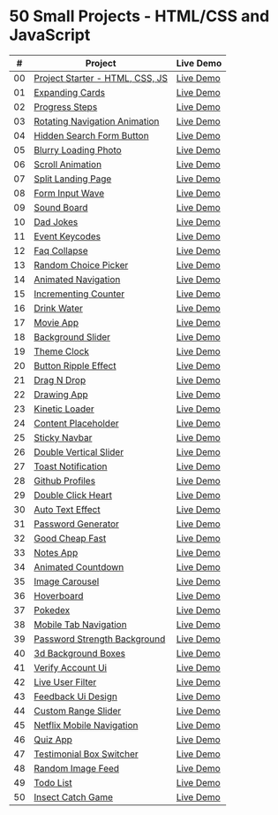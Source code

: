 # 50 Small Projects - HTML/CSS and JavaScript

|  #  | Project                                                                                                              | Live Demo                                                              |
| :-: | -------------------------------------------------------------------------------------------------------------------- | ---------------------------------------------------------------------- |
| 00  | [Project Starter - HTML, CSS, JS](https://github.com/My-Udemy-Learning/50projects50days/tree/main/_project_starter_) | [Live Demo](http://127.0.0.1:5500/_project_starter_/index.html)        |
| 01  | [Expanding Cards](https://github.com/My-Udemy-Learning/50projects50days/tree/main/expanding-cards)                   | [Live Demo](http://127.0.0.1:5500/expanding-cards/index.html)          |
| 02  | [Progress Steps](https://github.com/My-Udemy-Learning/50projects50days/tree/main/progress-steps)                     | [Live Demo](http://127.0.0.1:5500/progress-steps/index.html)           |
| 03  | [Rotating Navigation Animation](https://github.com/My-Udemy-Learning/50projects50days/tree/main/rotating-navigation) | [Live Demo](http://127.0.0.1:5500/rotating-navigation/index.html)      |
| 04  | [Hidden Search Form Button](https://github.com/My-Udemy-Learning/50projects50days/tree/main/hidden-search)           | [Live Demo](http://127.0.0.1:5500/hidden-search/index.html)            |
| 05  | [Blurry Loading Photo](https://github.com/My-Udemy-Learning/50projects50days/tree/main/blurry-loading)               | [Live Demo](http://127.0.0.1:5500/blurry-loading/index.html)           |
| 06  | [Scroll Animation](https://github.com/My-Udemy-Learning/50projects50days/tree/main/scroll-animation)                 | [Live Demo](http://127.0.0.1:5500/scroll-animation/index.html)         |
| 07  | [Split Landing Page](https://github.com/bradtraversy/50projects50days/tree/master/split-landing-page)                | [Live Demo](https://50projects50days.com/projects/split-landing-page/) |
| 08  | [Form Input Wave](https://github.com/My-Udemy-Learning/50projects50days/tree/main/form-input-wave)                   | [Live Demo](http://127.0.0.1:5500/form-input-wave/index.html)          |
| 09  | [Sound Board](https://github.com/My-Udemy-Learning/50projects50days/tree/main/sound-board)                           | [Live Demo](http://127.0.0.1:5500/sound-board/index.html)              |
| 10  | [Dad Jokes]()                                                                                                        | [Live Demo]()                                                          |
| 11  | [Event Keycodes]()                                                                                                   | [Live Demo]()                                                          |
| 12  | [Faq Collapse]()                                                                                                     | [Live Demo]()                                                          |
| 13  | [Random Choice Picker]()                                                                                             | [Live Demo]()                                                          |
| 14  | [Animated Navigation]()                                                                                              | [Live Demo]()                                                          |
| 15  | [Incrementing Counter]()                                                                                             | [Live Demo]()                                                          |
| 16  | [Drink Water]()                                                                                                      | [Live Demo]()                                                          |
| 17  | [Movie App]()                                                                                                        | [Live Demo]()                                                          |
| 18  | [Background Slider]()                                                                                                | [Live Demo]()                                                          |
| 19  | [Theme Clock]()                                                                                                      | [Live Demo]()                                                          |
| 20  | [Button Ripple Effect]()                                                                                             | [Live Demo]()                                                          |
| 21  | [Drag N Drop]()                                                                                                      | [Live Demo]()                                                          |
| 22  | [Drawing App]()                                                                                                      | [Live Demo]()                                                          |
| 23  | [Kinetic Loader]()                                                                                                   | [Live Demo]()                                                          |
| 24  | [Content Placeholder]()                                                                                              | [Live Demo]()                                                          |
| 25  | [Sticky Navbar]()                                                                                                    | [Live Demo]()                                                          |
| 26  | [Double Vertical Slider]()                                                                                           | [Live Demo]()                                                          |
| 27  | [Toast Notification]()                                                                                               | [Live Demo]()                                                          |
| 28  | [Github Profiles]()                                                                                                  | [Live Demo]()                                                          |
| 29  | [Double Click Heart]()                                                                                               | [Live Demo]()                                                          |
| 30  | [Auto Text Effect]()                                                                                                 | [Live Demo]()                                                          |
| 31  | [Password Generator]()                                                                                               | [Live Demo]()                                                          |
| 32  | [Good Cheap Fast]()                                                                                                  | [Live Demo]()                                                          |
| 33  | [Notes App]()                                                                                                        | [Live Demo]()                                                          |
| 34  | [Animated Countdown]()                                                                                               | [Live Demo]()                                                          |
| 35  | [Image Carousel]()                                                                                                   | [Live Demo]()                                                          |
| 36  | [Hoverboard]()                                                                                                       | [Live Demo]()                                                          |
| 37  | [Pokedex]()                                                                                                          | [Live Demo]()                                                          |
| 38  | [Mobile Tab Navigation]()                                                                                            | [Live Demo]()                                                          |
| 39  | [Password Strength Background]()                                                                                     | [Live Demo]()                                                          |
| 40  | [3d Background Boxes]()                                                                                              | [Live Demo]()                                                          |
| 41  | [Verify Account Ui]()                                                                                                | [Live Demo]()                                                          |
| 42  | [Live User Filter]()                                                                                                 | [Live Demo]()                                                          |
| 43  | [Feedback Ui Design]()                                                                                               | [Live Demo]()                                                          |
| 44  | [Custom Range Slider]()                                                                                              | [Live Demo]()                                                          |
| 45  | [Netflix Mobile Navigation]()                                                                                        | [Live Demo]()                                                          |
| 46  | [Quiz App]()                                                                                                         | [Live Demo]()                                                          |
| 47  | [Testimonial Box Switcher]()                                                                                         | [Live Demo]()                                                          |
| 48  | [Random Image Feed]()                                                                                                | [Live Demo]()                                                          |
| 49  | [Todo List]()                                                                                                        | [Live Demo]()                                                          |
| 50  | [Insect Catch Game]()                                                                                                | [Live Demo]()                                                          |
